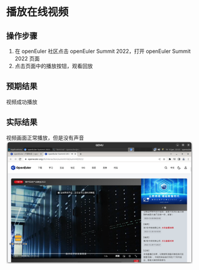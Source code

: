 # 播放在线视频

## 操作步骤

1. 在 openEuler 社区点击 openEuler Summit 2022，打开 openEuler Summit 2022 页面
2. 点击页面中的播放按钮，观看回放

## 预期结果

视频成功播放

## 实际结果

视频画面正常播放，但是没有声音
![播放在线视频](./img/online-video.png)
